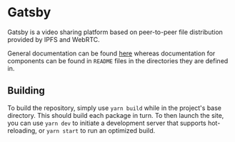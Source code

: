 # Gatsby

Gatsby is a video sharing platform based on peer-to-peer file distribution
provided by IPFS and WebRTC.

General documentation can be found [here](./docs/README.md) whereas
documentation for components can be found in `README` files in the directories
they are defined in. 

## Building

To build the repository, simply use `yarn build` while in the project's base
directory. This should build each package in turn. To then launch the site,
you can use `yarn dev` to initiate a development server that supports
hot-reloading, or `yarn start` to run an optimized build.
